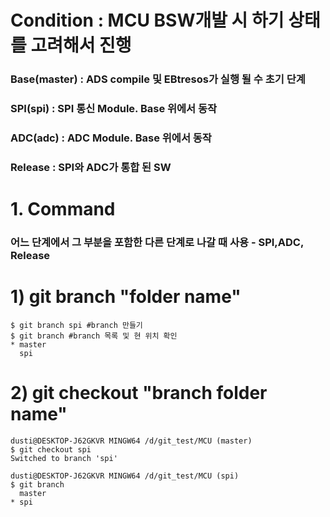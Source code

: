 # Condition : MCU BSW개발 시 하기 상태를 고려해서 진행
### Base(master) : ADS compile 및 EBtresos가 실행 될 수 초기 단계
### SPI(spi) : SPI 통신 Module. Base 위에서 동작
### ADC(adc) : ADC Module. Base 위에서 동작
### Release : SPI와 ADC가 통합 된 SW

# 1. Command
### 어느 단계에서 그 부분을 포함한 다른 단계로 나갈 때 사용 - SPI,ADC, Release
# 1) git branch "folder name"
```
$ git branch spi #branch 만들기
$ git branch #branch 목록 및 현 위치 확인
* master
  spi
```
# 2) git checkout "branch folder name"
```
dusti@DESKTOP-J62GKVR MINGW64 /d/git_test/MCU (master)
$ git checkout spi
Switched to branch 'spi'

dusti@DESKTOP-J62GKVR MINGW64 /d/git_test/MCU (spi)
$ git branch
  master
* spi
```


